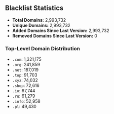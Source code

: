 ## Blacklist Statistics

- **Total Domains:** 2,993,732
- **Unique Domains:** 2,993,732
- **Added Domains Since Last Version:** 2,993,732
- **Removed Domains Since Last Version:** 0

### Top-Level Domain Distribution

-  `.com`: 1,321,175
-  `.org`: 241,859
-  `.net`: 187,019
-  `.top`: 91,703
-  `.xyz`: 74,032
-  `.shop`: 72,616
-  `.io`: 67,744
-  `.ru`: 61,279
-  `.info`: 52,958
-  `.pl`: 49,430
